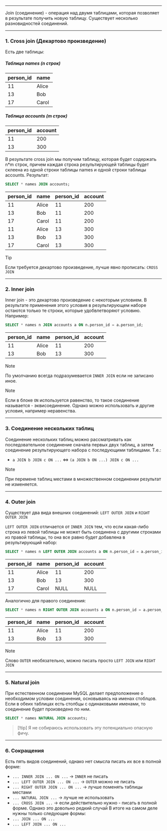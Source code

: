 ___
Join (соединение) - операция над двумя таблицами, которая позволяет в результате получить новую таблицу. Существует несколько разновидностей соединений.
___
### 1. Cross join (Декартово произведение)

Есть две таблицы:
##### Таблица names (n строк)

person_id | name 
-|-
11|Alice
13|Bob
17|Carol
##### Таблица accounts (m строк)

person_id | account
-|-
11|200
13|300

В результате cross join мы получим таблицу, которая будет содержать n\*m строк, причем каждая строка результирующей таблицы будет склеена из одной строки таблицы names и одной строки таблицы accounts. Результат:

```sql
SELECT * names JOIN accounts;
```

person_id|name|person_id|account
-|-|-|-
11|Alice|11|200
13|Bob|11|200
17|Carol|11|200
11|Alice|13|300
13|Bob|13|300
17|Carol|13|300

>[!tip]
>Если требуется декартово произведение, лучше явно прописать: `CROSS JOIN`

___
### 2. Inner join

Inner join - это декартово произведение с некоторым условием. В результате применения этого условия в результирующем наборе остаются только те строки, которые удобвлетворяют условию. Например:
```sql
SELECT * names n JOIN accounts a ON n.person_id = a.person_id;
```

person_id|name|person_id|account
-|-|-|-
11|Alice|11|200
13|Bob|13|300

>[!note]
>По умолчанию всегда подразумевается `INNER JOIN` если не записано иное.

>[!note]
>Если в блоке `ON` используется равенство, то такое соединение называется - эквисоединение. Однако можно использовать и другие условия, например неравенства.

___
### 3. Соединение нескольких таблиц

Соединение нескольких таблиц можно рассматривать как последовательное соединение сначала первых двух таблиц, а затем соединение результирующего набора с последующими таблицами. Т.е.:
- `a JOIN b JOIN c ON ...` <=> `(a JOIN b ON ...) JOIN c ON ...`

>[!note]
>При перемене таблиц местами в множественном соединении результат не изменяется.

___
### 4. Outer join

Существует два вида внешних соединений: `LEFT OUTER JOIN` и `RIGHT OUTER JOIN`

`LEFT OUTER JOIN` отличается от `INNER JOIN` тем, что если какая-либо строка из левой таблицы не может быть соединена с другими строками из правой таблицы, то она все равно будет добавлена в результирующий набор:
```sql
SELECT * names n LEFT OUTER JOIN accounts a ON n.person_id = a.person_id;
```

person_id|name|person_id|account
-|-|-|-
11|Alice|11|200
13|Bob|13|300
17|Carol|NULL|NULL

Аналогично для правого соединения:
```sql
SELECT * names n RIGHT OUTER JOIN accounts a ON n.person_id = a.person_id;
```

person_id|name|person_id|account
-|-|-|-
11|Alice|11|200
13|Bob|13|300

>[!note]
>Слово `OUTER` необязательно, можно писать просто `LEFT JOIN` или `RIGHT JOIN`

___
### 5. Natural join

При естественном соединении MySQL делает предположение о необходимом условии соединения, основываясь на именах стоблцов. Если в обеих таблицах есть столбцы с одинаковыми именами, то соединение будет произведено по ним.
```sql
SELECT * names NATURAL JOIN accounts;
```

>[!tip] Я не собираюсь использовать эту потенциально опасную фичу.

___
### 6. Сокращения

Есть пять видов соединений, однако нет смысла писать их все в полной форме:
- `... INNER JOIN ... ON ...` -> `INNER` не писать
- `... LEFT OUTER JOIN ... ON ...` -> `OUTER` можно не писать
- `... RIGHT OUTER JOIN ... ON ...` -> лучше поменять таблицы местами
- `... NATURAL JOIN ...` -> лучше не использовать
- `... CROSS JOIN ...` -> если действительно нужно - писать в полной форме. Однако это довольно редкий случай
В итоге на самом деле нужны только следующие формы:
- `... JOIN ... ON ...`
- `... LEFT JOIN ... ON ...`
